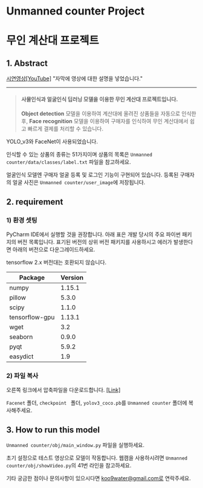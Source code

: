 # Unmanned counter Project

# 무인 계산대 프로젝트

## 1. Abstract

[시연영상[YouTube]](https://youtu.be/XbMtUq8GAPM) "자막에 영상에 대한 설명을 넣었습니다."

---

> #### 사물인식과 얼굴인식 딥러닝 모델을 이용한 무인 계산대 프로젝트입니다.
> **Object detection** 모델을 이용하여 계산대에 올려진 상품들을 자동으로 인식한 후, 
> **Face recognition** 모델을 이용하여 구매자를 인식하여 
> 무인 계산대에서 쉽고 빠르게 결제를 처리할 수 있습니다. 

YOLO_v3와 FaceNet이 사용되었습니다.

인식할 수 있는 상품의 종류는 51가지이며 
상품의 목록은 `Unmanned counter/data/classes/label.txt` 파일을 참고하세요.

얼굴인식 모델엔 구매자 얼굴 등록 및 로그인 기능이 구현되어 있습니다.
등록된 구매자의 얼굴 사진은 `Unmanned counter/user_image`에 저장됩니다.

## 2. requirement

### 1) 환경 셋팅

PyCharm IDE에서 실행할 것을 권장합니다.
아래 표은 개발 당시의 주요 파이썬 패키지의 버전 목록입니다.
표기된 버전의 상위 버전 패키지를 사용하시고 
에러가 발생한다면 아래의 버전으로 다운그레이드하세요.

tensorflow 2.x 버전대는 호환되지 않습니다.

| Package        | Version |
| -------------- | ------- |
| numpy          | 1.15.1  |
| pillow         | 5.3.0   |
| scipy          | 1.1.0   |
| tensorflow-gpu | 1.13.1  |
| wget           | 3.2     |
| seaborn        | 0.9.0   |
| pyqt           | 5.9.2   |
| easydict       | 1.9     |

### 2) 파일 복사

오른쪽 링크에서 압축파일을 다운로드합니다. [[Link]](https://drive.google.com/file/d/1cNmUbdONFoG3fmHxGyhcN5Fw7sR92c4g/view?usp=sharing)

`Facenet` 폴더, `checkpoint ` 폴더, `yolov3_coco.pb`를 `Unmanned counter` 폴더에 복사해주세요.

## 3. How to run this model

`Unmanned counter/obj/main_window.py` 파일을 실행하세요.

초기 설정으로 테스트 영상으로 모델이 작동합니다.
웹캠을 사용하시려면 `Unmanned counter/obj/showVideo.py`의 41번 라인을 참고하세요.

기타 궁금한 점이나 문의사항이 있으시다면 koo9water@gmail.com로 연락주세요.

